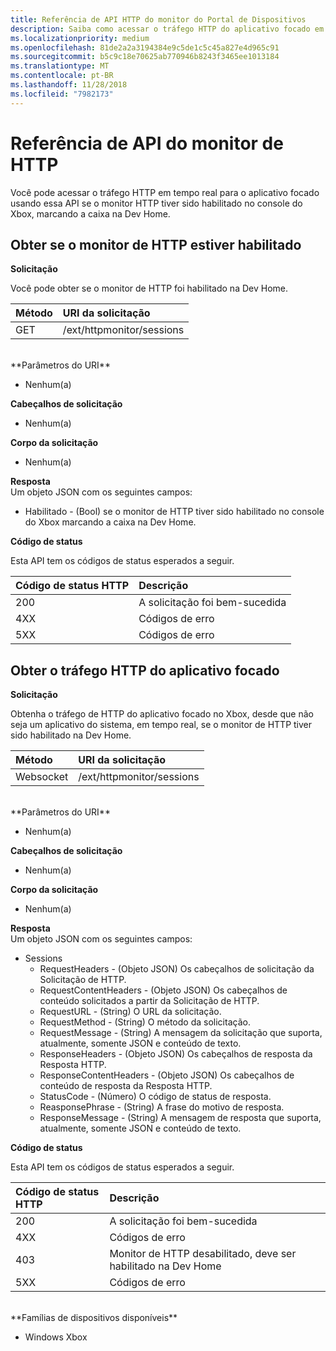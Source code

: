 ```yaml
---
title: Referência de API HTTP do monitor do Portal de Dispositivos
description: Saiba como acessar o tráfego HTTP do aplicativo focado em um Xbox.
ms.localizationpriority: medium
ms.openlocfilehash: 81de2a2a3194384e9c5de1c5c45a827e4d965c91
ms.sourcegitcommit: b5c9c18e70625ab770946b8243f3465ee1013184
ms.translationtype: MT
ms.contentlocale: pt-BR
ms.lasthandoff: 11/28/2018
ms.locfileid: "7982173"
---
```

# <a name="http-monitor-api-reference"></a>Referência de API do monitor de HTTP   
Você pode acessar o tráfego HTTP em tempo real para o aplicativo focado usando essa API se o monitor HTTP tiver sido habilitado no console do Xbox, marcando a caixa na Dev Home.

## <a name="get-if-the-http-monitor-is-enabled"></a>Obter se o monitor de HTTP estiver habilitado

**Solicitação**

Você pode obter se o monitor de HTTP foi habilitado na Dev Home.

Método      | URI da solicitação
:------     | :-----
GET | /ext/httpmonitor/sessions
<br />
**Parâmetros do URI**

- Nenhum(a)

**Cabeçalhos de solicitação**

- Nenhum(a)

**Corpo da solicitação**

- Nenhum(a)

**Resposta**   
Um objeto JSON com os seguintes campos:

* Habilitado - (Bool) se o monitor de HTTP tiver sido habilitado no console do Xbox marcando a caixa na Dev Home.

**Código de status**

Esta API tem os códigos de status esperados a seguir.

Código de status HTTP      | Descrição
:------     | :-----
200 | A solicitação foi bem-sucedida
4XX | Códigos de erro
5XX | Códigos de erro

## <a name="get-http-traffic-from-the-focused-app"></a>Obter o tráfego HTTP do aplicativo focado
**Solicitação**

Obtenha o tráfego de HTTP do aplicativo focado no Xbox, desde que não seja um aplicativo do sistema, em tempo real, se o monitor de HTTP tiver sido habilitado na Dev Home.

Método      | URI da solicitação
:------     | :-----
Websocket | /ext/httpmonitor/sessions
<br />
**Parâmetros do URI**

- Nenhum(a)

**Cabeçalhos de solicitação**

- Nenhum(a)

**Corpo da solicitação**

- Nenhum(a)

**Resposta**   
Um objeto JSON com os seguintes campos:

* Sessions
    * RequestHeaders - (Objeto JSON) Os cabeçalhos de solicitação da Solicitação de HTTP.
    * RequestContentHeaders - (Objeto JSON) Os cabeçalhos de conteúdo solicitados a partir da Solicitação de HTTP.
    * RequestURL - (String) O URL da solicitação.
    * RequestMethod - (String) O método da solicitação.
    * RequestMessage - (String) A mensagem da solicitação que suporta, atualmente, somente JSON e conteúdo de texto.
    * ResponseHeaders - (Objeto JSON) Os cabeçalhos de resposta da Resposta HTTP.
    * ResponseContentHeaders - (Objeto JSON) Os cabeçalhos de conteúdo de resposta da Resposta HTTP.
    * StatusCode - (Número) O código de status de resposta.
    * ReasponsePhrase - (String) A frase do motivo de resposta.
    * ResponseMessage - (String) A mensagem de resposta que suporta, atualmente, somente JSON e conteúdo de texto.

**Código de status**

Esta API tem os códigos de status esperados a seguir.

Código de status HTTP      | Descrição
:------     | :-----
200 | A solicitação foi bem-sucedida
4XX | Códigos de erro
403 | Monitor de HTTP desabilitado, deve ser habilitado na Dev Home
5XX | Códigos de erro

<br />
**Famílias de dispositivos disponíveis**

* Windows Xbox